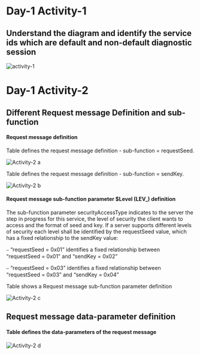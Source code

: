 # Day-1 Activity-1

## Understand the diagram and identify the service ids which are default and non-default diagnostic session

![activity-1](https://user-images.githubusercontent.com/115522470/201644978-16ffe88d-fe20-46e4-a360-857d105a7bb7.png)


# Day-1 Activity-2

## Different Request message Definition and sub-function

#### Request message definition

Table defines the request message definition - sub-function = requestSeed. 

![Activity-2 a](https://user-images.githubusercontent.com/115522470/201646754-3280862e-b44c-4812-8292-61bdf332d00c.png)

Table defines the request message definition - sub-function = sendKey. 

![Activity-2 b](https://user-images.githubusercontent.com/115522470/201647315-436e4a77-9330-4cd8-beb5-7d95184f3bf9.png)

#### Request message sub-function parameter $Level (LEV_) definition

The sub-function parameter securityAccessType indicates to the server the step in progress for this service,
the level of security the client wants to access and the format of seed and key. If a server supports different
levels of security each level shall be identified by the requestSeed value, which has a fixed relationship to the
sendKey value:

⎯ “requestSeed = 0x01” identifies a fixed relationship between “requestSeed = 0x01” and “sendKey = 0x02”

⎯ “requestSeed = 0x03” identifies a fixed relationship between “requestSeed = 0x03” and “sendKey = 0x04”

Table shows a Request message sub-function parameter definition

![Activity-2 c](https://user-images.githubusercontent.com/115522470/201648308-8fd0cd68-a873-44c1-b5b8-1a646c4ee99a.png)

## Request message data-parameter definition

#### Table defines the data-parameters of the request message

![Activity-2 d](https://user-images.githubusercontent.com/115522470/201649261-7fc21ac9-8c24-4a36-86be-80cb83350822.png)

